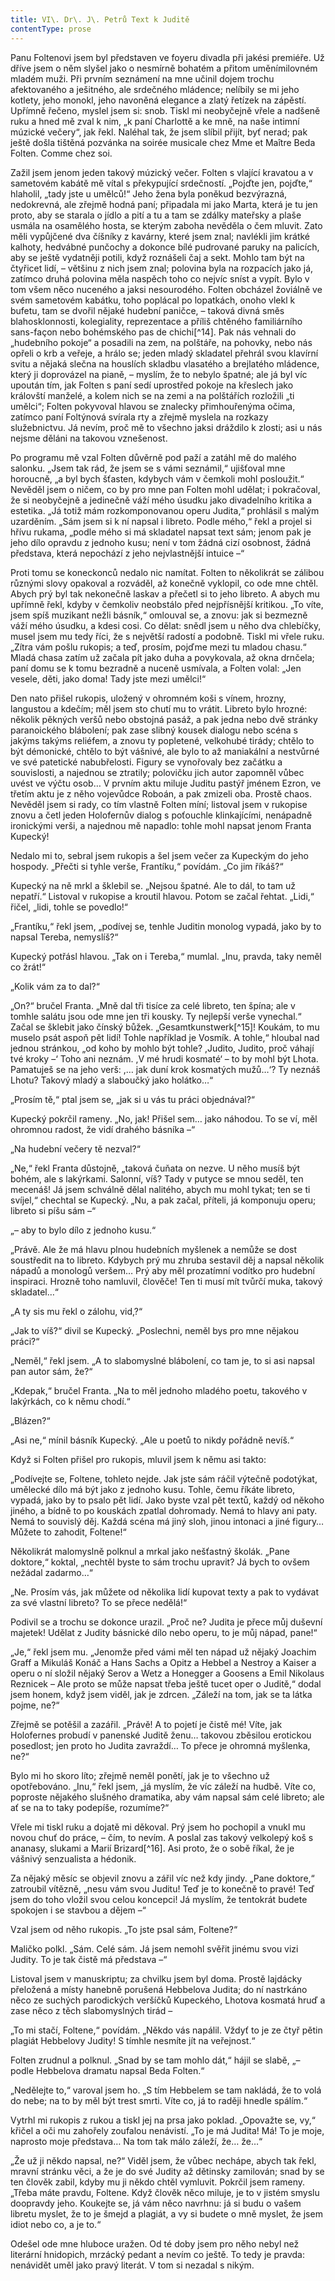 ```yaml
---
title: VI\. Dr\. J\. Petrů Text k Juditě
contentType: prose
---
```


<section>

Panu Foltenovi jsem byl představen ve foyeru divadla při jakési premiéře. Už dříve jsem o něm slyšel jako o nesmírně bohatém a přitom uměnímilovném mladém muži. Při prvním seznámení na mne učinil dojem trochu afektovaného a ješitného, ale srdečného mládence; nelíbily se mi jeho kotlety, jeho monokl, jeho navoněná elegance a zlatý řetízek na zápěstí. Upřímně řečeno, myslel jsem si: snob. Tiskl mi neobyčejně vřele a nadšeně ruku a hned mě zval k nim, „k paní Charlottě a ke mně, na naše intimní múzické večery“, jak řekl. Naléhal tak, že jsem slíbil přijít, byť nerad; pak ještě došla tištěná pozvánka na soirée musicale chez Mme et Maître Beda Folten. Comme chez soi.

Zažil jsem jenom jeden takový múzický večer. Folten s vlající kravatou a v sametovém kabátě mě vítal s překypující srdečností. „Pojďte jen, pojďte,“ hlaholil, „tady jste u umělců!“ Jeho žena byla poněkud bezvýrazná, nedokrevná, ale zřejmě hodná paní; připadala mi jako Marta, která je tu jen proto, aby se starala o jídlo a pití a tu a tam se zdálky mateřsky a plaše usmála na osamělého hosta, se kterým zaboha nevěděla o čem mluvit. Zato měli vypůjčené dva číšníky z kavárny, které jsem znal; navlékli jim krátké kalhoty, hedvábné punčochy a dokonce bílé pudrované paruky na palicích, aby se ještě vydatněji potili, když roznášeli čaj a sekt. Mohlo tam být na čtyřicet lidí, – většinu z nich jsem znal; polovina byla na rozpacích jako já, zatímco druhá polovina měla naspěch toho co nejvíc sníst a vypít. Bylo v tom všem něco nuceného a jaksi nesourodého. Folten obcházel žoviálně ve svém sametovém kabátku, toho poplácal po lopatkách, onoho vlekl k bufetu, tam se dvořil nějaké hudební paničce, – taková divná směs blahosklonnosti, kolegiality, reprezentace a příliš chtěného familiárního sans-façon nebo bohémského pas de chichi[^14]. Pak nás vehnali do „hudebního pokoje“ a posadili na zem, na polštáře, na pohovky, nebo nás opřeli o krb a veřeje, a hrálo se; jeden mladý skladatel přehrál svou klavírní svitu a nějaká slečna na houslích skladbu vlasatého a brejlatého mládence, který ji doprovázel na pianě, – myslím, že to nebylo špatné; ale já byl víc upoután tím, jak Folten s paní sedí uprostřed pokoje na křeslech jako královští manželé, a kolem nich se na zemi a na polštářích rozložili „ti umělci“; Folten pokyvoval hlavou se znalecky přimhouřenýma očima, zatímco paní Foltýnová svírala rty a zřejmě myslela na rozkazy služebnictvu. Já nevím, proč mě to všechno jaksi dráždilo k zlosti; asi u nás nejsme děláni na takovou vznešenost.

Po programu mě vzal Folten důvěrně pod paží a zatáhl mě do malého salonku. „Jsem tak rád, že jsem se s vámi seznámil,“ ujišťoval mne horoucně, „a byl bych šťasten, kdybych vám v čemkoli mohl posloužit.“ Nevěděl jsem o ničem, co by pro mne pan Folten mohl udělat; i pokračoval, že si neobyčejně a jedinečně váží mého úsudku jako divadelního kritika a estetika. „Já totiž mám rozkomponovanou operu Judita,“ prohlásil s malým uzarděním. „Sám jsem si k ní napsal i libreto. Podle mého,“ řekl a projel si hřívu rukama, „podle mého si má skladatel napsat text sám; jenom pak je jeho dílo opravdu z jednoho kusu; není v tom žádná cizí osobnost, žádná představa, která nepochází z jeho nejvlastnější intuice –“

Proti tomu se koneckonců nedalo nic namítat. Folten to několikrát se zálibou různými slovy opakoval a rozváděl, až konečně vyklopil, co ode mne chtěl. Abych prý byl tak nekonečně laskav a přečetl si to jeho libreto. A abych mu upřímně řekl, kdyby v čemkoliv neobstálo před nejpřísnější kritikou. „To víte, jsem spíš muzikant nežli básník,“ omlouval se, a znovu: jak si bezmezně váží mého úsudku, a kdesi cosi. Co dělat: snědl jsem u něho dva chlebíčky, musel jsem mu tedy říci, že s největší radostí a podobně. Tiskl mi vřele ruku. „Zítra vám pošlu rukopis; a teď, prosím, pojďme mezi tu mladou chasu.“ Mladá chasa zatím už začala pít jako duha a povykovala, až okna drnčela; paní domu se k tomu bezradně a nuceně usmívala, a Folten volal: „Jen vesele, děti, jako doma! Tady jste mezi umělci!“

Den nato přišel rukopis, uložený v ohromném koši s vínem, hrozny, langustou a kdečím; měl jsem sto chutí mu to vrátit. Libreto bylo hrozné: několik pěkných veršů nebo obstojná pasáž, a pak jedna nebo dvě stránky paranoického blábolení; pak zase slibný kousek dialogu nebo scéna s jakýms takýms reliéfem, a znovu ty popletené, velkohubé tirády; chtělo to být démonické, chtělo to být vášnivé, ale bylo to až maniakální a nestvůrné ve své patetické nabubřelosti. Figury se vynořovaly bez začátku a souvislosti, a najednou se ztratily; polovičku jich autor zapomněl vůbec uvést ve výčtu osob… V prvním aktu miluje Juditu pastýř jménem Ezron, ve třetím aktu je z něho vojevůdce Roboán, a pak zmizeli oba. Prostě chaos. Nevěděl jsem si rady, co tím vlastně Folten míní; listoval jsem v rukopise znovu a četl jeden Holofernův dialog s poťouchle klinkajícími, nenápadně ironickými verši, a najednou mě napadlo: tohle mohl napsat jenom Franta Kupecký!

Nedalo mi to, sebral jsem rukopis a šel jsem večer za Kupeckým do jeho hospody. „Přečti si tyhle verše, Frantíku,“ povídám. „Co jim říkáš?“

Kupecký na ně mrkl a šklebil se. „Nejsou špatné. Ale to dál, to tam už nepatří.“ Listoval v rukopise a kroutil hlavou. Potom se začal řehtat. „Lidi,“ řičel, „lidi, tohle se povedlo!“

„Frantíku,“ řekl jsem, „podívej se, tenhle Juditin monolog vypadá, jako by to napsal Tereba, nemyslíš?“

Kupecký potřásl hlavou. „Tak on i Tereba,“ mumlal. „Inu, pravda, taky neměl co žrát!“

„Kolik vám za to dal?“

„On?“ bručel Franta. „Mně dal tři tisíce za celé libreto, ten špína; ale v tomhle salátu jsou ode mne jen tři kousky. Ty nejlepší verše vynechal.“ Začal se šklebit jako čínský bůžek. „Gesamtkunstwerk[^15]! Koukám, to mu muselo psát aspoň pět lidí! Tohle například je Vosmík. A tohle,“ hloubal nad jednou stránkou, „od koho by mohlo být tohle? ,Judito, Judito, proč váhají tvé kroky –‘ Toho ani neznám. ,V mé hrudi kosmaté‘ – to by mohl být Lhota. Pamatuješ se na jeho verš: ,… jak duní krok kosmatých mužů…‘? Ty neznáš Lhotu? Takový mladý a slaboučký jako holátko…“

„Prosím tě,“ ptal jsem se, „jak si u vás tu práci objednával?“

Kupecký pokrčil rameny. „No, jak! Přišel sem… jako náhodou. To se ví, měl ohromnou radost, že vidí drahého básníka –“

„Na hudební večery tě nezval?“

„Ne,“ řekl Franta důstojně, „taková čuňata on nezve. U něho musíš být bohém, ale s lakýrkami. Salonní, víš? Tady v putyce se mnou seděl, ten mecenáš! Já jsem schválně dělal nalitého, abych mu mohl tykat; ten se ti svíjel,“ chechtal se Kupecký. „Nu, a pak začal, příteli, já komponuju operu; libreto si píšu sám –“

„– aby to bylo dílo z jednoho kusu.“

„Právě. Ale že má hlavu plnou hudebních myšlenek a nemůže se dost soustředit na to libreto. Kdybych prý mu zhruba sestavil děj a napsal několik nápadů a monologů veršem… Prý aby měl prozatímní vodítko pro hudební inspiraci. Hrozně toho namluvil, člověče! Ten ti musí mít tvůrčí muka, takový skladatel…“

„A ty sis mu řekl o zálohu, vid,?“

„Jak to víš?“ divil se Kupecký. „Poslechni, neměl bys pro mne nějakou práci?“

„Neměl,“ řekl jsem. „A to slabomyslné blábolení, co tam je, to si asi napsal pan autor sám, že?“

„Kdepak,“ bručel Franta. „Na to měl jednoho mladého poetu, takového v lakýrkách, co k němu chodí.“

„Blázen?“

„Asi ne,“ mínil básník Kupecký. „Ale u poetů to nikdy pořádně nevíš.“

Když si Folten přišel pro rukopis, mluvil jsem k němu asi takto:

„Podívejte se, Foltene, tohleto nejde. Jak jste sám ráčil výtečně podotýkat, umělecké dílo má být jako z jednoho kusu. Tohle, čemu říkáte libreto, vypadá, jako by to psalo pět lidí. Jako byste vzal pět textů, každý od někoho jiného, a bídně to po kouskách zpatlal dohromady. Nemá to hlavy ani paty. Nemá to souvislý děj. Každá scéna má jiný sloh, jinou intonaci a jiné figury… Můžete to zahodit, Foltene!“

Několikrát malomyslně polknul a mrkal jako nešťastný školák. „Pane doktore,“ koktal, „nechtěl byste to sám trochu upravit? Já bych to ovšem nežádal zadarmo…“

„Ne. Prosím vás, jak můžete od několika lidí kupovat texty a pak to vydávat za své vlastní libreto? To se přece nedělá!“

Podivil se a trochu se dokonce urazil. „Proč ne? Judita je přece můj duševní majetek! Udělat z Judity básnické dílo nebo operu, to je můj nápad, pane!“

„Je,“ řekl jsem mu. „Jenomže před vámi měl ten nápad už nějaký Joachim Graff a Mikuláš Konáč a Hans Sachs a Opitz a Hebbel a Nestroy a Kaiser a operu o ní složil nějaký Serov a Wetz a Honegger a Goosens a Emil Nikolaus Reznicek – Ale proto se může napsat třeba ještě tucet oper o Juditě,“ dodal jsem honem, když jsem viděl, jak je zdrcen. „Záleží na tom, jak se ta látka pojme, ne?“

Zřejmě se potěšil a zazářil. „Právě! A to pojetí je čistě mé! Víte, jak Holofernes probudí v panenské Juditě ženu… takovou zběsilou erotickou posedlost; jen proto ho Judita zavraždí… To přece je ohromná myšlenka, ne?“

Bylo mi ho skoro líto; zřejmě neměl ponětí, jak je to všechno už opotřebováno. „Inu,“ řekl jsem, „já myslím, že víc záleží na hudbě. Víte co, poproste nějakého slušného dramatika, aby vám napsal sám celé libreto; ale ať se na to taky podepíše, rozumíme?“

Vřele mi tiskl ruku a dojatě mi děkoval. Prý jsem ho pochopil a vnukl mu novou chuť do práce, – čím, to nevím. A poslal zas takový velkolepý koš s ananasy, slukami a Marií Brizard[^16]. Asi proto, že o sobě říkal, že je vášnivý senzualista a hédonik.

Za nějaký měsíc se objevil znovu a zářil víc než kdy jindy. „Pane doktore,“ zatroubil vítězně, „nesu vám svou Juditu! Teď je to konečně to pravé! Teď jsem do toho vložil svou celou koncepci! Já myslím, že tentokrát budete spokojen i se stavbou a dějem –“

Vzal jsem od něho rukopis. „To jste psal sám, Foltene?“

Maličko polkl. „Sám. Celé sám. Já jsem nemohl svěřit jinému svou vizi Judity. To je tak čistě má představa –“

Listoval jsem v manuskriptu; za chvilku jsem byl doma. Prostě lajdácky přeložená a místy hanebně porušená Hebbelova Judita; do ní nastrkáno něco ze suchých parodických veršíčků Kupeckého, Lhotova kosmatá hruď a zase něco z těch slabomyslných tirád –

„To mi stačí, Foltene,“ povídám. „Někdo vás napálil. Vždyť to je ze čtyř pětin plagiát Hebbelovy Judity! S tímhle nesmíte jít na veřejnost.“

Folten zrudnul a polknul. „Snad by se tam mohlo dát,“ hájil se slabě, „– podle Hebbelova dramatu napsal Beda Folten.“

„Nedělejte to,“ varoval jsem ho. „S tím Hebbelem se tam nakládá, že to volá do nebe; na to by měl být trest smrti. Víte co, já to raději hnedle spálím.“

Vytrhl mi rukopis z rukou a tiskl jej na prsa jako poklad. „Opovažte se, vy,“ křičel a oči mu zahořely zoufalou nenávistí. „To je má Judita! Má! To je moje, naprosto moje představa… Na tom tak málo záleží, že… že…“

„Že už ji někdo napsal, ne?“ Viděl jsem, že vůbec nechápe, abych tak řekl, mravní stránku věci, a že je do své Judity až dětinsky zamilován; snad by se ten člověk zabil, kdyby mu ji někdo chtěl vymluvit. Pokrčil jsem rameny. „Třeba máte pravdu, Foltene. Když člověk něco miluje, je to v jistém smyslu doopravdy jeho. Koukejte se, já vám něco navrhnu: já si budu o vašem libretu myslet, že to je šmejd a plagiát, a vy si budete o mně myslet, že jsem idiot nebo co, a je to.“

Odešel ode mne hluboce uražen. Od té doby jsem pro něho nebyl než literární hnidopich, mrzácký pedant a nevím co ještě. To tedy je pravda: nenávidět uměl jako pravý literát. V tom si nezadal s nikým.

</section>

